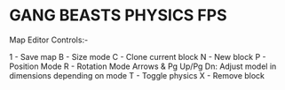 # GANG BEASTS PHYSICS FPS

Map Editor Controls:-

1 - Save map
B - Size mode
C - Clone current block
N - New block
P - Position Mode
R - Rotation Mode
Arrows & Pg Up/Pg Dn: Adjust model in dimensions depending on mode
T - Toggle physics
X - Remove block
